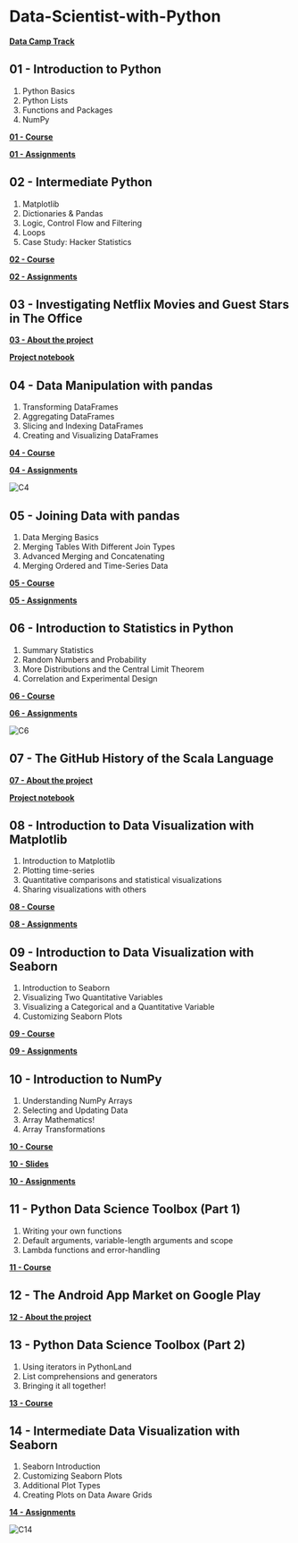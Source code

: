 # Data-Scientist-with-Python

[**Data Camp Track**](https://app.datacamp.com/learn/career-tracks/data-scientist-with-python)

## 01 - Introduction to Python
1. Python Basics
2. Python Lists
3. Functions and Packages
4. NumPy

[**01 - Course**](https://app.datacamp.com/learn/courses/intro-to-python-for-data-science)

[**01 - Assignments**](https://github.com/NouraAlgohary/Data-Scientist-with-Python/blob/main/01%20-%20Introduction%20to%20Python)

## 02 - Intermediate Python
1. Matplotlib
2. Dictionaries & Pandas
3. Logic, Control Flow and Filtering
4. Loops
5. Case Study: Hacker Statistics

[**02 - Course**](https://app.datacamp.com/learn/courses/intermediate-python)

[**02 - Assignments**](https://github.com/NouraAlgohary/Data-Scientist-with-Python/tree/main)


## 03 - Investigating Netflix Movies and Guest Stars in The Office 

[**03 - About the project**](https://app.datacamp.com/learn/projects/entertainment-data/guided/Python)

[**Project notebook**](https://app.datacamp.com/workspace/w/01f43590-0898-46b1-a48e-ea768c85c8cb/edit)

## 04 - Data Manipulation with pandas
1. Transforming DataFrames
2. Aggregating DataFrames
3. Slicing and Indexing DataFrames
4. Creating and Visualizing DataFrames

[**04 - Course**](https://app.datacamp.com/learn/courses/data-manipulation-with-pandas)

[**04 - Assignments**](https://github.com/NouraAlgohary/Data-Scientist-with-Python/blob/main/04%20-%20Data%20Manipulation%20with%20pandas)

![C4](https://user-images.githubusercontent.com/103903785/199074293-4c998866-59c6-4cc3-b7e1-e9e95356c045.png)


## 05 - Joining Data with pandas
1. Data Merging Basics
2. Merging Tables With Different Join Types
3. Advanced Merging and Concatenating
4. Merging Ordered and Time-Series Data

[**05 - Course**](https://app.datacamp.com/learn/courses/joining-data-with-pandas)

[**05 - Assignments**](https://github.com/NouraAlgohary/Data-Scientist-with-Python/tree/main/05%20-%20Joining%20Data%20with%20pandas)

## 06 - Introduction to Statistics in Python
1. Summary Statistics
2. Random Numbers and Probability
3. More Distributions and the Central Limit Theorem
4. Correlation and Experimental Design

[**06 - Course**](https://app.datacamp.com/learn/courses/introduction-to-statistics-in-python)

[**06 - Assignments**](https://github.com/NouraAlgohary/Data-Scientist-with-Python/tree/main/06%20-%20Introduction%20to%20Statistics%20in%20Python)

![C6](https://user-images.githubusercontent.com/103903785/199073580-1c27a723-9a4f-45a7-84e6-3612683d8dbf.png)


## 07 - The GitHub History of the Scala Language

[**07 - About the project**](https://app.datacamp.com/learn/projects/163)

[**Project notebook**](https://app.datacamp.com/workspace/w/7c527d97-1156-4947-9633-af2cb3d2bf34/edit)

## 08 - Introduction to Data Visualization with Matplotlib
1. Introduction to Matplotlib
2. Plotting time-series
3. Quantitative comparisons and statistical visualizations
4. Sharing visualizations with others

[**08 - Course**](https://app.datacamp.com/learn/courses/introduction-to-data-visualization-with-matplotlib)

[**08 - Assignments**](https://github.com/NouraAlgohary/Data-Scientist-with-Python/tree/main/08%20-%20Introduction%20to%20data%20visualization%20with%20Matplotlib)

## 09 - Introduction to Data Visualization with Seaborn
1. Introduction to Seaborn
2. Visualizing Two Quantitative Variables
3. Visualizing a Categorical and a Quantitative Variable
4. Customizing Seaborn Plots

[**09 - Course**](https://app.datacamp.com/learn/courses/introduction-to-data-visualization-with-seaborn)

[**09 - Assignments**](https://github.com/NouraAlgohary/Data-Scientist-with-Python/tree/main/09%20-%20Introduction%20to%20Data%20Visualization%20with%20Seaborn)

## 10 - Introduction to NumPy
1. Understanding NumPy Arrays
2. Selecting and Updating Data
3. Array Mathematics!
4. Array Transformations

[**10 - Course**](https://app.datacamp.com/learn/courses/introduction-to-numpy)

[**10 - Slides**](https://github.com/NouraAlgohary/Data-Scientist-with-Python/tree/main/10%20-%20Introduction%20to%20Numpy/Slides)

[**10 - Assignments**](https://github.com/NouraAlgohary/Data-Scientist-with-Python/tree/main/10%20-%20Introduction%20to%20Numpy)

## 11 - Python Data Science Toolbox (Part 1)
1. Writing your own functions
2. Default arguments, variable-length arguments and scope
3. Lambda functions and error-handling

[**11 - Course**](https://app.datacamp.com/learn/courses/python-data-science-toolbox-part-1)

## 12 - The Android App Market on Google Play

[**12 - About the project**](https://app.datacamp.com/learn/projects/android-app-market/guided/Python)

## 13 - Python Data Science Toolbox (Part 2)
1. Using iterators in PythonLand
2. List comprehensions and generators
3. Bringing it all together!

[**13 - Course**](https://app.datacamp.com/learn/courses/python-data-science-toolbox-part-2)

## 14 - Intermediate Data Visualization with Seaborn
1. Seaborn Introduction
2. Customizing Seaborn Plots
3. Additional Plot Types
4. Creating Plots on Data Aware Grids

[**14 - Assignments**](https://github.com/NouraAlgohary/Data-Scientist-with-Python/blob/main/14%20-%20Intermediate%20Data%20Visualization%20with%20Seaborn)

![C14](https://user-images.githubusercontent.com/103903785/199074660-dcd8968a-9640-45ee-bb57-7c4347355062.png)

